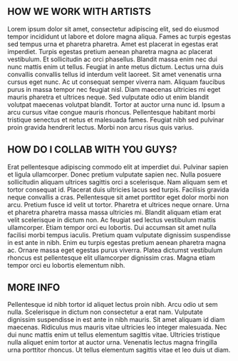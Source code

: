 ## HOW WE WORK WITH ARTISTS
Lorem ipsum dolor sit amet, consectetur adipiscing elit, sed do eiusmod tempor incididunt ut labore et dolore magna aliqua. Fames ac turpis egestas sed tempus urna et pharetra pharetra. Amet est placerat in egestas erat imperdiet. Turpis egestas pretium aenean pharetra magna ac placerat vestibulum. Et sollicitudin ac orci phasellus. Blandit massa enim nec dui nunc mattis enim ut tellus. Feugiat in ante metus dictum. Lectus urna duis convallis convallis tellus id interdum velit laoreet. Sit amet venenatis urna cursus eget nunc. Ac ut consequat semper viverra nam. Aliquam faucibus purus in massa tempor nec feugiat nisl. Diam maecenas ultricies mi eget mauris pharetra et ultrices neque. Sed vulputate odio ut enim blandit volutpat maecenas volutpat blandit. Tortor at auctor urna nunc id. Ipsum a arcu cursus vitae congue mauris rhoncus. Pellentesque habitant morbi tristique senectus et netus et malesuada fames. Feugiat nibh sed pulvinar proin gravida hendrerit lectus. Morbi non arcu risus quis varius.

## HOW DO I COLLAB WITH YOU GUYS?
Erat pellentesque adipiscing commodo elit at imperdiet dui. Pulvinar sapien et ligula ullamcorper. Donec pretium vulputate sapien nec. Nulla posuere sollicitudin aliquam ultrices sagittis orci a scelerisque. Nam aliquam sem et tortor consequat id. Placerat duis ultricies lacus sed turpis. Facilisis gravida neque convallis a cras. Pellentesque sit amet porttitor eget dolor morbi non arcu. Pretium fusce id velit ut tortor. Pharetra et ultrices neque ornare. Urna et pharetra pharetra massa massa ultricies mi. Blandit aliquam etiam erat velit scelerisque in dictum non. Ac feugiat sed lectus vestibulum mattis ullamcorper. Etiam tempor orci eu lobortis. Dui accumsan sit amet nulla facilisi morbi tempus iaculis. Pretium quam vulputate dignissim suspendisse in est ante in nibh. Enim eu turpis egestas pretium aenean pharetra magna ac. Ornare massa eget egestas purus viverra. Platea dictumst vestibulum rhoncus est pellentesque elit ullamcorper dignissim cras. Magna etiam tempor orci eu lobortis elementum nibh.

## MORE INFO
Pellentesque id nibh tortor id aliquet lectus proin nibh. Arcu odio ut sem nulla. Scelerisque in dictum non consectetur a erat nam. Vulputate dignissim suspendisse in est ante in nibh mauris. Sit amet aliquam id diam maecenas. Ridiculus mus mauris vitae ultricies leo integer malesuada. Nec dui nunc mattis enim ut tellus elementum sagittis vitae. Ultricies tristique nulla aliquet enim tortor at auctor urna. Venenatis lectus magna fringilla urna porttitor rhoncus. Ut tellus elementum sagittis vitae et leo duis ut diam.
